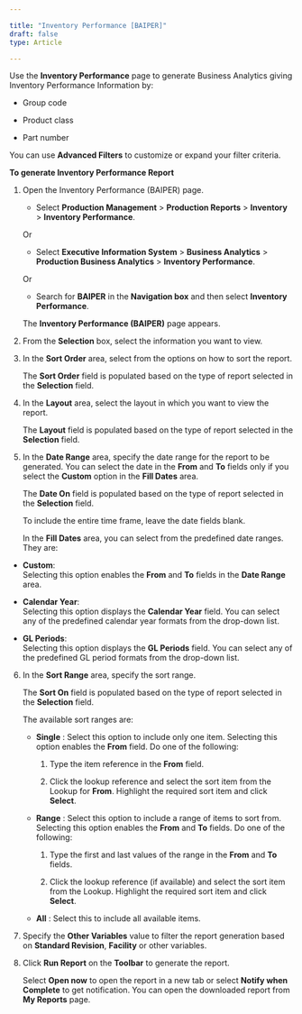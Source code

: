 ```yaml
---

title: "Inventory Performance [BAIPER]"
draft: false
type: Article

---
```


Use the **Inventory Performance** page to generate Business Analytics giving
Inventory Performance Information by:

- Group code

- Product class

- Part number


You can use **Advanced Filters** to customize or expand your filter criteria. 


**To generate Inventory Performance Report**

1. Open the Inventory Performance (BAIPER) page.

    - Select **Production Management** > **Production Reports** > **Inventory** > **Inventory Performance**.

    Or

    - Select **Executive Information System** > **Business Analytics** > **Production Business Analytics** > **Inventory Performance**.

    Or

    - Search for **BAIPER** in the **Navigation box** and then select **Inventory Performance**.

   The **Inventory Performance (BAIPER)** page appears.

2. From the **Selection** box, select the information you want to view.

3. In the **Sort Order** area, select from the options on how to sort the report.

    The **Sort Order** field is populated based on the type of report selected in the **Selection** field.

4. In the **Layout** area, select the layout in which you want to view the report.

    The **Layout** field is populated based on the type of report selected in the **Selection** field.

5. In the **Date Range** area, specify the date range for the report to be generated. You can select the date in the **From** and **To** fields only if you select the **Custom** option in the **Fill Dates** area.

    The **Date On** field is populated based on the type of report selected in the **Selection** field.

    To include the entire time frame, leave the date fields blank.

    In the **Fill Dates** area, you can select from the predefined date ranges. They are:

- **Custom**:   
Selecting this option enables the **From** and **To** fields in the **Date Range** area.

- **Calendar Year**:   
Selecting this option displays the **Calendar Year** field. You can select any of the predefined calendar year formats from the drop-down list.

- **GL Periods**:   
Selecting this option displays the **GL Periods** field. You can select any of the predefined GL period formats from the drop-down list.

6. In the **Sort Range** area, specify the sort range.

    The **Sort On** field is populated based on the type of report selected in the **Selection** field.

    The available sort ranges are:

    - **Single** : Select this option to include only one item. Selecting this option enables the **From** field. Do one of the following:

        1. Type the item reference in the **From** field.

        2. Click the lookup reference and select the sort item from the Lookup for **From**. Highlight the required sort item and click **Select**.

    - **Range** : Select this option to include a range of items to sort from. Selecting this option enables the **From** and **To** fields. Do one of the following:

        1. Type the first and last values of the range in the **From** and **To** fields.

        2. Click the lookup reference (if available) and select the sort item from the Lookup. Highlight the required sort item and click **Select**.

    - **All** : Select this to include all available items.

7. Specify the **Other Variables** value to filter the report generation based on **Standard Revision**, **Facility** or other variables.

8. Click **Run Report** on the **Toolbar** to generate the report.

    Select **Open now** to open the report in a new tab or select **Notify when Complete** to get notification. You can open the downloaded report from **My Reports** page.

​